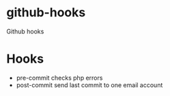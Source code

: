 # github-hooks
Github hooks

# Hooks
- pre-commit checks php errors
- post-commit send last commit to one email account
